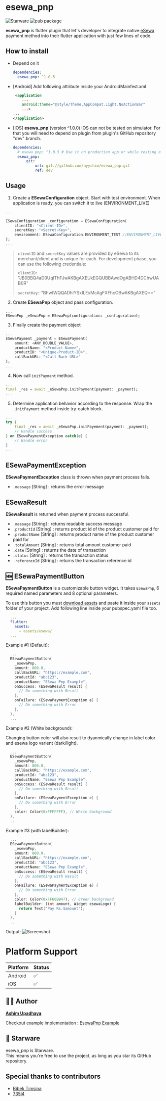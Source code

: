 # esewa_pnp

[![Starware](https://img.shields.io/badge/Starware-⭐-black?labelColor=f9b00d)](https://github.com/zepfietje/starware) [![pub package](https://img.shields.io/badge/pub-v.1.0.4-green)](https://pub.dartlang.org/packages/esewa_pnp)

**esewa_pnp** is flutter plugin that let's developer to integrate native [eSewa](https://www.esewa.com.np) payment method into their flutter application with just few lines of code.

## How to install

- Depend on it

  ```yaml
  dependencies:
  	esewa_pnp: ^1.0.5
  ```

- [Android] Add following attribute inside your AndroidMainfest.xml

  ```xml
   <application
      ...
      android:theme="@style/Theme.AppCompat.Light.NoActionBar"
      ...>
  ...
  </application>

  ```

- [iOS] **esewa_pnp** (version ^1.0.0) iOS can not be tested on simulator. For that you will need to depend on plugin from plugin's GitHub repository "dev" branch.

  ```yaml
  dependencies:
  	# esewa_pnp: ^1.0.5 # Use it on production app or while testing esewa_pnp on real physical iOS device.
  	esewa_pnp:
  		git:
  			url: git://github.com/ayyshim/esewa_pnp.git
  			ref: dev
  ```

## Usage

1. Create a **ESewaConfiguration** object. Start with test environment. When application is ready, you can switch it to live (ENVIRONMENT_LIVE)

```dart
...

ESewaConfiguration _configuration = ESewaConfiguration(
    clientID: "<Client-ID>",
    secretKey: "<Secret-Key>",
    environment: ESewaConfiguration.ENVIRONMENT_TEST //ENVIRONMENT_LIVE
);
...
```

> `clientID` and `secretKey` values are provided by eSewa to its merchant/client and is unique for each. For development phase, you can use the following credentials:
>
> `clientID:` "JB0BBQ4aD0UqIThFJwAKBgAXEUkEGQUBBAwdOgABHD4DChwUAB0R"
>
> `secretKey:` "BhwIWQQADhIYSxILExMcAgFXFhcOBwAKBgAXEQ=="

2. Create **ESewaPnp** object and pass configuration.

```
...
ESewaPnp _eSewaPnp = ESewaPnp(configuration: _configuration);
```

3. Finally create the payment object

```dart
...
ESewaPayment _payment = ESewaPayment(
    amount: <ANY_DOUBLE_VALUE>,
    productName: "<Product-Name>",
    productID: "<Unique-Product-ID>",
    callBackURL: "<Call-Back-URL>"
);
...
```

4. Now call `initPayment` method.

```dart
...
final _res = await _eSewaPnp.initPayment(payment: _payment);
...
```

5. Determine application behavior according to the response. Wrap the `.initPayment` method inside try-catch block.

```dart
...
try {
	final _res = await _eSewaPnp.initPayement(payment: _payment);
	// Handle success
} on ESewaPaymentException catch(e) {
	// Handle error
}
...
```

## ESewaPaymentException

**ESewaPaymentException** class is thrown when payment process fails.

- `.message` [String] : returns the error message

###

## ESewaResult

**ESewaResult** is returned when payment process successful.

- `.message` [String] : returns readable success message
- `.productId` [String] : returns product id of the product customer paid for
- `.productName` [String] : returns product name of the product customer paid for
- `.totalAmount` [String] : returns total amount customer paid
- `.date` [String] : returns the date of transaction
- `.status` [String] : returns the transaction status
- `.referenceId` [String] : returns the transaction reference id

## 🆕 ESewaPaymentButton

**ESewaPaymentButton** is a customizable button widget. It takes `ESewaPnp`, 6 required named parameters and 8 optional parameters.

To use this button you must [download assets](https://drive.google.com/file/d/1T8M8yRh3x2BTs6xUwYkt2uH0x_AyfaBI/view?usp=sharing) and paste it inside your `assets` folder of your project.
Add following line inside your pubspec.yaml file too.

```yaml
  ...
  flutter:
    assets:
      - assets/esewa/
  ...
```

Example #1 (Default):

```dart
  ...
  ESewaPaymentButton(
    _esewaPnp,
    amount: 800.0,
    callBackURL: "https://example.com",
    productId: "abc123",
    productName: "ESewa Pnp Example",
    onSuccess: (ESewaResult result) {
      // Do something with Result
    },
    onFailure: (ESewaPaymentException e) {
      // Do something with Error
    },
  ),
  ...
```

Example #2 (White background):

Changing button color will also result to dyanmically change in label color and esewa logo varient (dark/light).

```dart
  ...
  ESewaPaymentButton(
    _esewaPnp,
    amount: 800.0,
    callBackURL: "https://example.com",
    productId: "abc123",
    productName: "ESewa Pnp Example",
    onSuccess: (ESewaResult result) {
      // Do something with Result
    },
    onFailure: (ESewaPaymentException e) {
      // Do something with Error
    },
    color: Color(0xFFFFFFF), // White background
  ),
  ..
```

Example #3 (with labelBuilder):

```dart
  ...
  ESewaPaymentButton(
    _esewaPnp,
    amount: 800.0,
    callBackURL: "https://example.com",
    productId: "abc123",
    productName: "ESewa Pnp Example",
    onSuccess: (ESewaResult result) {
      // Do something with Result
    },
    onFailure: (ESewaPaymentException e) {
      // Do something with Error
    },
    color: Color(0xFF60BB47), // Green background
    labelBuilder: (int amount, Widget esewaLogo) {
      return Text("Pay Rs.$amount");
    }
  ),
  ..
```

Output:
![Screenshot](./buttons_screenshot.png)

# Platform Support

| Platform | Status |
| :------- | :----- |
| Android  | ✅     |
| iOS      | ✅     |

## 👨‍🦱 Author

**[Ashim Upadhaya](https://www.github.com/ayyshim)**

Checkout example implementation : [EsewaPnp Example](https://github.com/ayyshim/esewa_pnp/tree/master/example)

## 🌟 Starware

esewa_pnp is Starware.  
This means you're free to use the project, as long as you star its GitHub repository.

## Special thanks to contributors

- [Bibek Timsina](https://github.com/bimsina)
- [735l4](https://github.com/735l4)
